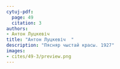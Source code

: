 ```yaml
---
cytuj-pdf:
  page: 49
  citation: 3
authors:
- Антон Луцкевіч  
title: "Антон Луцкевіч  "
description: "Пясняр чыстай красы. 1927"
images:
- cites/49-3/preview.png
---
```

